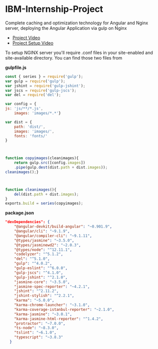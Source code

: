 # IBM-Internship-Project
Complete caching and optimization technology for Angular and Nginx server, deploying the Angular Application via gulp on Nginx

- [Project Video](https://drive.google.com/file/d/1qMq2cFqPfi7TleEqdVRxQ0VclQtxqrcf/view?usp=sharing)
- [Project Setup Video](https://drive.google.com/file/d/1N_8mRyvmYU6mwzwTPcMgEFaOhWNDg3da/view)

To setup NGINX server you'll require .conf files in your site-enabled and site-available directory. You can find those two files from 
<script src="https://gist.github.com/jainayu/759ef9264178e10d7da1345f72069eff.js">here</script>

**gulpfile.js**

```javascript
const { series } = require('gulp');
var gulp = require('gulp');
var jshint = require('gulp-jshint');
var jscs = require('gulp-jscs');
var del = require('del');

var config = {
js: 'js/**/*.js',
  	images: 'images/*.*'}

var dist = {
	path: 'dist/',
	images: 'images/',
	fonts: 'fonts/'
}



function copyimages(cleanimages){
	return gulp.src([config.images])
    .pipe(gulp.dest(dist.path + dist.images));
cleanimages();}



function cleanimages(){
	del(dist.path + dist.images);
}
exports.build = series(copyimages);
```


**package.json**
```json
"devDependencies": {
    "@angular-devkit/build-angular": "~0.901.9",
    "@angular/cli": "~9.1.9",
    "@angular/compiler-cli": "~9.1.11",
    "@types/jasmine": "~3.5.0",
    "@types/jasminewd2": "~2.0.3",
    "@types/node": "^12.11.1",
    "codelyzer": "^5.1.2",
    "del": "^5.1.0",
    "gulp": "^4.0.2",
    "gulp-eslint": "^6.0.0",
    "gulp-jscs": "^4.1.0",
    "gulp-jshint": "^2.1.0",
    "jasmine-core": "~3.5.0",
    "jasmine-spec-reporter": "~4.2.1",
    "jshint": "^2.11.2",
    "jshint-stylish": "^2.2.1",
    "karma": "~5.0.0",
    "karma-chrome-launcher": "~3.1.0",
    "karma-coverage-istanbul-reporter": "~2.1.0",
    "karma-jasmine": "~3.0.1",
    "karma-jasmine-html-reporter": "^1.4.2",
    "protractor": "~7.0.0",
    "ts-node": "~8.3.0",
    "tslint": "~6.1.0",
    "typescript": "~3.8.3"
  }
```

